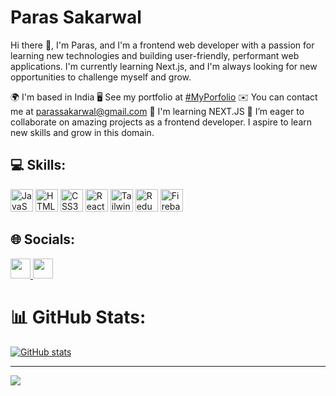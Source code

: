 ### 
# Paras Sakarwal 
Hi there 👋, I'm Paras, and I'm a frontend web developer with a passion for learning new technologies and building user-friendly, performant web applications. I'm currently learning Next.js, and I'm always looking for new opportunities to challenge myself and grow.

  🌍  I'm based in India
  🖥️  See my portfolio at [#MyPorfolio](http://https://peaceful-torte-a59e0d.netlify.app/)
  ✉️  You can contact me at [parassakarwal@gmail.com](mailto:parassakarwal@gmail.com)
  🧠  I'm learning NEXT.JS
  🤝 I’m eager to collaborate on amazing projects as a frontend developer. I aspire to learn new skills and grow in this domain.



  ## 💻 Skills:

<p align="left" spacing="2px">
     <a href="https://developer.mozilla.org/en-US/docs/Web/JavaScript" target="_blank" rel="noreferrer"><img src="https://raw.githubusercontent.com/danielcranney/readme-generator/main/public/icons/skills/javascript-colored.svg" width="36" height="36" alt="JavaScript" /></a>
     <a href="https://developer.mozilla.org/en-US/docs/Glossary/HTML5" target="_blank" rel="noreferrer"><img src="https://raw.githubusercontent.com/danielcranney/readme-generator/main/public/icons/skills/html5-colored.svg" width="36" height="36" alt="HTML5" /></a> 
     <a href="https://www.w3.org/TR/CSS/#css" target="_blank" rel="noreferrer"><img src="https://raw.githubusercontent.com/danielcranney/readme-generator/main/public/icons/skills/css3-colored.svg" width="36" height="36" alt="CSS3" /></a>
     <a href="https://reactjs.org/" target="_blank" rel="noreferrer"><img src="https://raw.githubusercontent.com/danielcranney/readme-generator/main/public/icons/skills/react-colored.svg" width="36" height="36" alt="React" /></a>
     <a href="https://tailwindcss.com/" target="_blank" rel="noreferrer"><img src="https://raw.githubusercontent.com/danielcranney/readme-generator/main/public/icons/skills/tailwindcss-colored.svg" width="36" height="36" alt="TailwindCSS" /></a>
     <a href="https://redux.js.org/" target="_blank" rel="noreferrer"><img src="https://raw.githubusercontent.com/danielcranney/readme-generator/main/public/icons/skills/redux-colored.svg" width="36" height="36" alt="Redux" /></a>
     <a href="https://firebase.google.com/" target="_blank" rel="noreferrer"><img src="https://raw.githubusercontent.com/danielcranney/readme-generator/main/public/icons/skills/firebase-colored.svg" width="36" height="36" alt="Firebase" /></a>
</p>



 ## 🌐 Socials:
  
<p align="left">
  <a href="http://www.instagram.com/sakarwalparas" target="_blank" rel="noreferrer"> <img src="https://raw.githubusercontent.com/danielcranney/readme-generator/main/public/icons/socials/instagram.svg" width="32" height="32" /> </a> 
  <a href="https://www.linkedin.com/in/paras-sakarwal-06908a287" target="_blank" rel="noreferrer"> <picture> <source media="(prefers-color-scheme: dark)" srcset="https://raw.githubusercontent.com/danielcranney/readme-generator/main/public/icons/socials/linkedin-dark.svg" /> <source media="(prefers-color-scheme: light)" srcset="https://raw.githubusercontent.com/danielcranney/readme-generator/main/public/icons/socials/linkedin.svg" /> <img src="https://raw.githubusercontent.com/danielcranney/readme-generator/main/public/icons/socials/linkedin.svg" width="32" height="32" /> </picture> </a>
</p>

  
# 📊 GitHub Stats:
[![GitHub stats](https://github-readme-stats.vercel.app/api?username=13paras&theme=gruvbox&hide_border=true&include_all_commits=false&count_private=true)](https://github.com/13paras)

---
[![](https://visitcount.itsvg.in/api?id=13paras&icon=0&color=6)](https://visitcount.itsvg.in)
